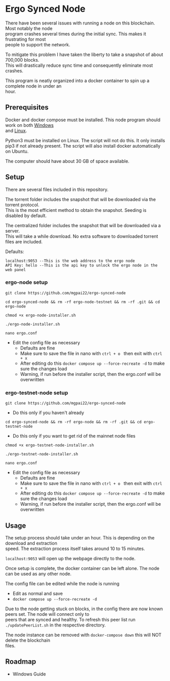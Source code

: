 # Ergo Synced Node

There have been several issues with running a node on this blockchain. Most notably the node \
 program crashes several times during the initial sync. This makes it frustrating for most \
people to support the network.

 To mitigate this problem I have taken the liberty to take a snapshot of about 700,000 blocks. \
 This will drastically reduce sync time and consequently eliminate most crashes.

 This program is neatly organized into a docker container to spin up a complete node in under an \
 hour.
## Prerequisites

Docker and docker compose must be installed. This node program should work on both [Windows](https://docs.docker.com/desktop/windows/install/) \
and [Linux](https://docs.docker.com/engine/install/).

Python3 must be installed on Linux. The script will not do this. It only installs pip3 if not already present.
The script will also install docker automatically on Ubuntu.

The computer should have about 30 GB of space available.
## Setup

There are several files included in this repository.

The torrent folder includes the snapshot that will be downloaded via the torrent protocol. \
This is the most efficient method to obtain the snapshot. Seeding is disabled by default.

The centralized folder includes the snapshot that will be downloaded via a server. \
This will take a while download. No extra software to downloaded torrent files are included.

Defaults:
```
localhost:9053 --This is the web address to the ergo node
API Key: hello --This is the api key to unlock the ergo node in the web panel
```
### ergo-node setup
```
git clone https://github.com/mgpai22/ergo-synced-node
```
```
cd ergo-synced-node && rm -rf ergo-node-testnet && rm -rf .git && cd ergo-node
```
```
chmod +x ergo-node-installer.sh
```
```
./ergo-node-installer.sh
```
```
nano ergo.conf
```
- Edit the config file as necessary
  - Defaults are fine
  - Make sure to save the file in nano with `ctrl + o ` then exit with `ctrl + x`
  - After editing do this `docker compose up --force-recreate -d` to make sure the changes load
  - Warning, if run before the installer script, then the ergo.conf will be overwritten

### ergo-testnet-node setup
```
git clone https://github.com/mgpai22/ergo-synced-node
```
- Do this only if you haven't already
```
cd ergo-synced-node && rm -rf ergo-node && rm -rf .git && cd ergo-testnet-node
```
- Do this only if you want to get rid of the mainnet node files

```
chmod +x ergo-testnet-node-installer.sh
```
```
./ergo-testnet-node-installer.sh
```
```
nano ergo.conf
```
- Edit the config file as necessary
  - Defaults are fine
  - Make sure to save the file in nano with `ctrl + o ` then exit with `ctrl + x`
  - After editing do this `docker compose up --force-recreate -d` to make sure the changes load
  - Warning, if run before the installer script, then the ergo.conf will be overwritten

## Usage

The setup process should take under an hour. This is depending on the download and extraction \
speed. The extraction process itself takes around 10 to 15 minutes.

`localhost:9053` will open up the webpage directly to the node.

Once setup is complete, the docker container can be left alone. The node can be used as any other node.

The config file can be edited while the node is running
- Edit as normal and save
- `docker compose up --force-recreate -d`

Due to the node getting stuck on blocks, in the config there are now known peers set. The node will connect only to \
peers that are synced and healthy. To refresh this peer list run `./updatePeerList.sh` in the respective directory. 

The node instance  can be removed with `docker-compose down` this will NOT delete the blockchain \
files.

## Roadmap
- Windows Guide
